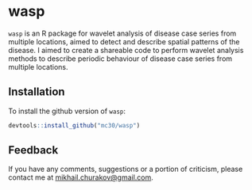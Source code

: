 # wasp

`wasp` is an R package for wavelet analysis of disease case series from multiple locations, aimed to detect and describe spatial patterns of the disease. I aimed to create a shareable code to perform wavelet analysis methods to describe periodic behaviour of disease case series from multiple locations.

## Installation

To install the github version of `wasp`:

```r
devtools::install_github("mc30/wasp")
```

## Feedback

If you have any comments, suggestions or a portion of criticism, please contact me at <mikhail.churakov@gmail.com>.